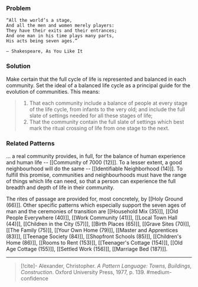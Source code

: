 ### Problem

    “All the world’s a stage,
    And all the men and women merely players:
    They have their exits and their entrances;
    And one man in his time plays many parts,
    His acts being seven ages.”

    — Shakespeare, As You Like It

### Solution

Make certain that the full cycle of life is represented and balanced in each community. Set the ideal of a balanced life cycle as a principal guide for the evolution of communities. This means:

>1. That each community include a balance of people at every stage of the life cycle, from infants to the very old; and include the full slate of settings needed for all these stages of life;
>2. That the community contain the full slate of settings which best mark the ritual crossing of life from one stage to the next.

### Related Patterns
... a real community provides, in full, for the balance of human experience and human life -- [[Community of 7000 (12)]]. To a lesser extent, a good neighbourhood will do the same -- [[Identifiable Neighborhood (14)]]. To fulfill this promise, communities and neighbourhoods must have the range of things which life can need, so that a person can experience the full breadth and depth of life in their community.

The rites of passage are provided for, most concretely, by [[Holy Ground (66)]]. Other specific patterns which especially support the seven ages of man and the ceremonies of transition are [[Household Mix (35)]], [[Old People Everywhere (40)]], [[Work Community (41)]], [[Local Town Hall (44)]], [[Children in the City (57)]], [[Birth Places (65)]], [[Grave Sites (70)]], [[The Family (75)]], [[Your Own Home (79)]], [[Master and Apprentices (83)]], [[Teenage Society (84)]], [[Shopfront Schools (85)]], [[Children's Home (86)]], [[Rooms to Rent (153)]], [[Teenager's Cottage (154)]], [[Old Age Cottage (155)]], [[Settled Work (156)]], [[Marriage Bed (187)]].

---

> [!cite]- Alexander, Christopher. _A Pattern Language: Towns, Buildings, Construction_. Oxford University Press, 1977, p. 139.
> #medium-confidence 